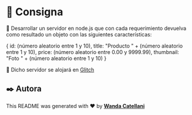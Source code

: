 # 📝 Consigna

🔹 Desarrollar un servidor en node.js que con cada requerimiento devuelva como resultado un objeto con las siguientes características:

{ id: (número aleatorio entre 1 y 10), title: "Producto " + (número aleatorio entre 1 y 10), price: (número aleatorio entre 0.00 y 9999.99), thumbnail: "Foto " + (número aleatorio entre 1 y 10) }

🔹 Dicho servidor se alojará en [Glitch](https://glitch.com/)

## ✒️ Autora

This README was generated with ❤️ by **[Wanda Catellani](https://www.linkedin.com/in/wan-catellani/)**

